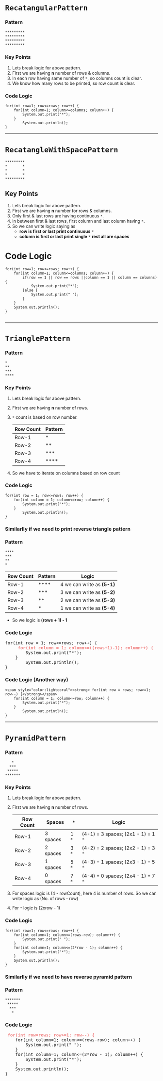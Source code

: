 # **```RecatangularPattern```**
### Pattern
```
*********
*********
*********
*********
```
### Key Points
1. Lets break logic for above pattern.
2. First we are having **n** number of rows & columns.
3. In each row having same number of  ```*```, so columns count is clear.
4. We know how many rows to be printed, so row count is clear.

### Code Logic
```
for(int row=1; row<=rows; row++) {
	for(int column=1; column<=columns; column++) {
	    System.out.print("*");
	}
		System.out.println();
}
```
-------
# **```RecatangleWithSpacePattern```**
```
*********
*       *
*       *
*       *
*********
```
## Key Points
1. Lets break logic for above pattern.
2. First we are having **n** number for rows & columns.
3. Only first & last rows are having continuous ```*```.
4. In between first & last rows, first column and last column having ```*```.
5. So we can write logic saying as
    * **row is first or last print continuous** ```*```
    * **column is first or last print single** ```*``` **rest all are spaces**

# Code Logic
```
for(int row=1; row<=rows; row++) {
	for(int column=1; column<=columns; column++) {
		if(row == 1 || row == rows ||column == 1 || column == columns) {
			System.out.print("*");
		}else {
			System.out.print(" ");
		}
    }
	System.out.println();
}
	
```
---
# **```TrianglePattern```**
### Pattern
```
*
**
***
****
```
### Key Points
1. Lets break logic for above pattern.
2. First we are having **n** number of rows.
3. ```*``` count is based on row number.

    | **Row Count** | **Pattern** |
    | ----------- | ----------- |
    | Row-1 | * |
    | Row-2 | ** |
    | Row-3 | *** |
    | Row-4 | **** |

4. So we have to iterate on columns based on row count

### Code Logic
```
for(int row = 1; row<=rows; row++) {
	for(int column = 1; column<=row; column++) {
		System.out.print("*");
	}
	    System.out.println();
}
```

### Similarlly if we need to print reverse triangle pattern
### Pattern
```
****
***
**
*
```

| **Row Count** | **Pattern** |**Logic**|
| ----------- | ----------- | ----------- |
| Row-1 | **** | 4 we can write as **(5-1)**|
| Row-2 | *** | 3 we can write as **(5-2)**|
| Row-3 | ** | 2 we can write as **(5-3)**|
| Row-4 | * | 1 we can write as **(5-4)**|

* So we logic is **(rows + 1) - 1**
### Code Logic
<pre>
for(int row = 1; row<=rows; row++) {
	<span style="color:lightcoral"><strong> for(int column = 1; column<=((rows+1)-1); column++) {</strong></span>
		System.out.print("*");
	}
	    System.out.println();
}
</pre>
### Code Logic (Another way)
```
<span style="color:lightcoral"><strong> for(int row = rows; row>=1; row--) {</strong></span>
	for(int column = 1; column<=row; column++) {
		System.out.print("*");
	}
	    System.out.println();
}
```
---
# **```PyramidPattern```**
### Pattern
```
   *
  ***
 *****
*******
```
### Key Points
1. Lets break logic for above pattern.
2. First we are having **n** number of rows.


    | **Row Count** | **Spaces** | ```*``` | Logic |
    | ----------- | ----------- |----------- |----------- |
    | Row-1 | 3 spaces | 1 ```*```| (4-1) = 3 spaces; (2x1 - 1) = 1 ```*```|
    | Row-2 | 2 spaces | 3 ```*```| (4-2) = 2 spaces; (2x2 - 1) = 3 ```*```|
    | Row-3 | 1 spaces | 5 ```*```| (4-3) = 1 spaces; (2x3 - 1) = 5 ```*```|
    | Row-4 | 0 spaces | 7 ```*```| (4-4) = 0 spaces; (2x4 - 1) = 7 ```*```|

3. For spaces logic is (4 - rowCount), here 4 is number of rows. So we can write logic as (No. of rows - row)
4. For ```*``` logic is (2xrow - 1)

### Code Logic
```
for(int row=1; row<=rows; row++) {
	for(int column=1; column<=(rows-row); column++) {
		System.out.print(" ");
	}
	for(int column=1; column<=(2*row - 1); column++) {
		System.out.print("*");
	}
	System.out.println();
}
```

### Similarlly if we need to have reverse pyramid pattern
### Pattern
```
*******
 *****
  ***
   *  
```
### Code Logic
<pre>
<span style="color:lightcoral"><strong> for(int row=rows; row>=1; row--) {</strong></span>
	for(int column=1; column<=(rows-row); column++) {
		System.out.print(" ");
	}
	for(int column=1; column<=(2*row - 1); column++) {
		System.out.print("*");
	}
	System.out.println();
}
</pre>